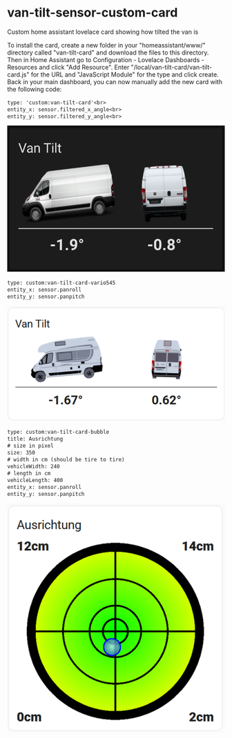 # van-tilt-sensor-custom-card
Custom home assistant lovelace card showing how tilted the van is

To install the card, create a new folder in your "homeassistant/www/" directory called "van-tilt-card" and download the files to this directory. Then in Home Assistant go to Configuration - Lovelace Dashboards - Resources and click "Add Resource". Enter "/local/van-tilt-card/van-tilt-card.js" for the URL and "JavaScript Module" for the type and click create. Back in your main dashboard, you can now manually add the new card with the following code:

    type: 'custom:van-tilt-card'<br>
    entity_x: sensor.filtered_x_angle<br>
    entity_y: sensor.filtered_y_angle<br>

![alt text](https://github.com/CF209/vanomation_website/blob/main/assets/img/tilt/tilt5.png)

    type: custom:van-tilt-card-vario545
    entity_x: sensor.panroll
    entity_y: sensor.panpitch
  
![Vario545](doc/vario545_screen.png)

    type: custom:van-tilt-card-bubble
    title: Ausrichtung
    # size in pixel
    size: 350
    # width in cm (should be tire to tire)
    vehicleWidth: 240
    # length in cm
    vehicleLength: 400
    entity_x: sensor.panroll
    entity_y: sensor.panpitch

![Bubble](doc/bubble_screen.png)
